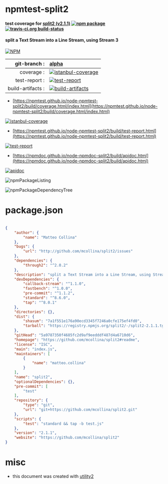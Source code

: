 # npmtest-split2

#### test coverage for  [split2 (v2.1.1)](https://github.com/mcollina/split2#readme)  [![npm package](https://img.shields.io/npm/v/npmtest-split2.svg?style=flat-square)](https://www.npmjs.org/package/npmtest-split2) [![travis-ci.org build-status](https://api.travis-ci.org/npmtest/node-npmtest-split2.svg)](https://travis-ci.org/npmtest/node-npmtest-split2)

#### split a Text Stream into a Line Stream, using Stream 3

[![NPM](https://nodei.co/npm/split2.png?downloads=true&downloadRank=true&stars=true)](https://www.npmjs.com/package/split2)

| git-branch : | [alpha](https://github.com/npmtest/node-npmtest-split2/tree/alpha)|
|--:|:--|
| coverage : | [![istanbul-coverage](https://npmtest.github.io/node-npmtest-split2/build/coverage.badge.svg)](https://npmtest.github.io/node-npmtest-split2/build/coverage.html/index.html)|
| test-report : | [![test-report](https://npmtest.github.io/node-npmtest-split2/build/test-report.badge.svg)](https://npmtest.github.io/node-npmtest-split2/build/test-report.html)|
| build-artifacts : | [![build-artifacts](https://npmtest.github.io/node-npmtest-split2/glyphicons_144_folder_open.png)](https://github.com/npmtest/node-npmtest-split2/tree/gh-pages/build)|

- [https://npmtest.github.io/node-npmtest-split2/build/coverage.html/index.html](https://npmtest.github.io/node-npmtest-split2/build/coverage.html/index.html)

[![istanbul-coverage](https://npmtest.github.io/node-npmtest-split2/build/screenCapture.buildCi.browser.%252Ftmp%252Fbuild%252Fcoverage.lib.html.png)](https://npmtest.github.io/node-npmtest-split2/build/coverage.html/index.html)

- [https://npmtest.github.io/node-npmtest-split2/build/test-report.html](https://npmtest.github.io/node-npmtest-split2/build/test-report.html)

[![test-report](https://npmtest.github.io/node-npmtest-split2/build/screenCapture.buildCi.browser.%252Ftmp%252Fbuild%252Ftest-report.html.png)](https://npmtest.github.io/node-npmtest-split2/build/test-report.html)

- [https://npmdoc.github.io/node-npmdoc-split2/build/apidoc.html](https://npmdoc.github.io/node-npmdoc-split2/build/apidoc.html)

[![apidoc](https://npmdoc.github.io/node-npmdoc-split2/build/screenCapture.buildCi.browser.%252Ftmp%252Fbuild%252Fapidoc.html.png)](https://npmdoc.github.io/node-npmdoc-split2/build/apidoc.html)

![npmPackageListing](https://npmtest.github.io/node-npmtest-split2/build/screenCapture.npmPackageListing.svg)

![npmPackageDependencyTree](https://npmtest.github.io/node-npmtest-split2/build/screenCapture.npmPackageDependencyTree.svg)



# package.json

```json

{
    "author": {
        "name": "Matteo Collina"
    },
    "bugs": {
        "url": "http://github.com/mcollina/split2/issues"
    },
    "dependencies": {
        "through2": "^2.0.2"
    },
    "description": "split a Text Stream into a Line Stream, using Stream 3",
    "devDependencies": {
        "callback-stream": "^1.1.0",
        "fastbench": "^1.0.0",
        "pre-commit": "^1.1.2",
        "standard": "^8.6.0",
        "tap": "^8.0.1"
    },
    "directories": {},
    "dist": {
        "shasum": "7a1f551e176a90ecd3345f7246a0cfe175ef4fd0",
        "tarball": "https://registry.npmjs.org/split2/-/split2-2.1.1.tgz"
    },
    "gitHead": "5a9787350f4685fc2d9af9eedddf487d4a6710d6",
    "homepage": "https://github.com/mcollina/split2#readme",
    "license": "ISC",
    "main": "index.js",
    "maintainers": [
        {
            "name": "matteo.collina"
        }
    ],
    "name": "split2",
    "optionalDependencies": {},
    "pre-commit": [
        "test"
    ],
    "repository": {
        "type": "git",
        "url": "git+https://github.com/mcollina/split2.git"
    },
    "scripts": {
        "test": "standard && tap -b test.js"
    },
    "version": "2.1.1",
    "website": "https://github.com/mcollina/split2"
}
```



# misc
- this document was created with [utility2](https://github.com/kaizhu256/node-utility2)
